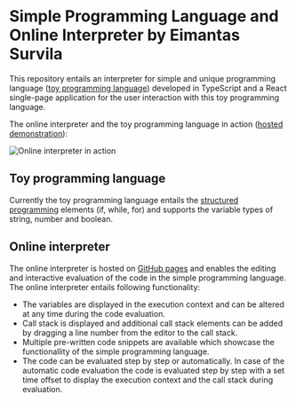 # Simple Programming Language and Online Interpreter by Eimantas Survila

This repository entails an interpreter for simple and unique programming language ([toy programming language](https://www.techopedia.com/definition/22609/toy-language)) developed in TypeScript and a React single-page application for the user interaction with this toy programming language.

The online interpreter and the toy programming language in action ([hosted demonstration](https://survila-dev.github.io/Toy-Prog-Lang-01/)):

![Online interpreter in action](online_interpreter_demo.gif)

## Toy programming language

Currently the toy programming language entails the [structured programming](https://en.wikipedia.org/wiki/Structured_programming) elements (if, while, for) and supports the variable types of string, number and boolean.

## Online interpreter

The online interpreter is hosted on [GitHub pages](https://survila-dev.github.io/Toy-Prog-Lang-01/) and enables the editing and interactive evaluation of the code in the simple programming language. The online interpreter entails following functionality:

- The variables are displayed in the execution context and can be altered at any time during the code evaluation.
- Call stack is displayed and additional call stack elements can be added by dragging a line number from the editor to the call stack.
- Multiple pre-written code snippets are available which showcase the functionallity of the simple programming language.
- The code can be evaluated step by step or automatically. In case of the automatic code evaluation the code is evaluated step by step with a set time offset to display the execution context and the call stack during evaluation.
